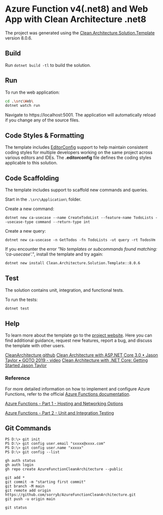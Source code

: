 ﻿# Azure Function v4(.net8) and Web App with Clean Architecture .net8

The project was generated using the [Clean.Architecture.Solution.Template](https://github.com/jasontaylordev/CleanArchitecture8) version 8.0.6.

## Build

Run `dotnet build -tl` to build the solution.

## Run

To run the web application:

```bash
cd .\src\Web\
dotnet watch run
```

Navigate to https://localhost:5001. The application will automatically reload if you change any of the source files.

## Code Styles & Formatting

The template includes [EditorConfig](https://editorconfig.org/) support to help maintain consistent coding styles for multiple developers working on the same project across various editors and IDEs. The **.editorconfig** file defines the coding styles applicable to this solution.

## Code Scaffolding

The template includes support to scaffold new commands and queries.

Start in the `.\src\Application\` folder.

Create a new command:

```
dotnet new ca-usecase --name CreateTodoList --feature-name TodoLists --usecase-type command --return-type int
```

Create a new query:

```
dotnet new ca-usecase -n GetTodos -fn TodoLists -ut query -rt TodosVm
```

If you encounter the error *"No templates or subcommands found matching: 'ca-usecase'."*, install the template and try again:

```bash
dotnet new install Clean.Architecture.Solution.Template::8.0.6
```

## Test

The solution contains unit, integration, and functional tests.

To run the tests:
```bash
dotnet test
```

## Help
To learn more about the template go to the [project website](https://github.com/jasontaylordev/CleanArchitecture). Here you can find additional guidance, request new features, report a bug, and discuss the template with other users.

[CleanArchitecture github](https://github.com/jasontaylordev/CleanArchitecture/tree/main)
[Clean Architecture with ASP.NET Core 3.0 • Jason Taylor • GOTO 2019 - video](https://www.youtube.com/watch?v=dK4Yb6-LxAk)
[Clean Architecture with .NET Core: Getting Started Jason Taylor](https://jasontaylor.dev/clean-architecture-getting-started/)
### Reference

For more detailed information on how to implement and configure Azure Functions, refer to the official [Azure Functions documentation](https://docs.microsoft.com/en-us/azure/azure-functions/).

[Azure Functions - Part 1 - Hosting and Networking Options](https://techcommunity.microsoft.com/blog/fasttrackforazureblog/azure-functions---part-1---hosting-and-networking-options/3746795)

[Azure Functions - Part 2 - Unit and Integration Testing](https://techcommunity.microsoft.com/blog/fasttrackforazureblog/azure-functions---part-2---unit-and-integration-testing/3769764)

## Git Commands

```shell
PS D:\> git init
PS D:\> git config user.email "sxxxx@xxxx.com"
PS D:\> git config user.name "xxxxx"
PS D:\> git config --list
```

```shell
gh auth status
gh auth login
gh repo create AzureFunctionCleanArchitecture --public
```

```shell
git add *
git commit -m "starting first commit"
git branch -M main
git remote add origin https://github.com/sorryb/AzureFunctionCleanArchitecture.git
git push -u origin main

git status
```